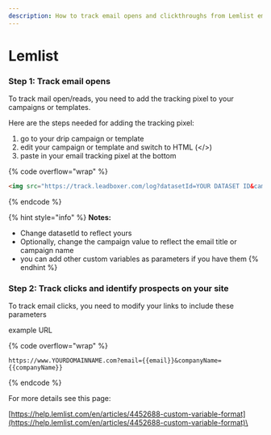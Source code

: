 ```yaml
---
description: How to track email opens and clickthroughs from Lemlist emails
---
```


# Lemlist

### Step 1: Track email opens

To track mail open/reads, you need to add the tracking pixel to your campaigns or templates.&#x20;

Here are the steps needed for adding the tracking pixel:

1. go to your drip campaign or template
2. edit your campaign or template and switch to HTML (\</>)
3. paste in your email tracking pixel at the bottom

{% code overflow="wrap" %}
```html
<img src="https://track.leadboxer.com/log?datasetId=YOUR DATASET ID&campaign=lemlist&email={{email}}&firstName={{firstName}}&lastName={{lastName}}&company={{companyName}}" width="1" height="1" >
```
{% endcode %}

{% hint style="info" %}
**Notes:**

* Change datasetId to reflect yours
* Optionally, change the campaign value to reflect the email title or campaign name&#x20;
* you can add other custom variables as parameters if you have them
{% endhint %}

### Step 2: Track clicks and identify prospects on your site

To track email clicks, you need to modify your links to include these parameters&#x20;

example URL

{% code overflow="wrap" %}
```url
https://www.YOURDOMAINNAME.com?email={{email}}&companyName={{companyName}}
```
{% endcode %}



For more details see this page:

[https://help.lemlist.com/en/articles/4452688-custom-variable-format](https://help.lemlist.com/en/articles/4452688-custom-variable-format)\


